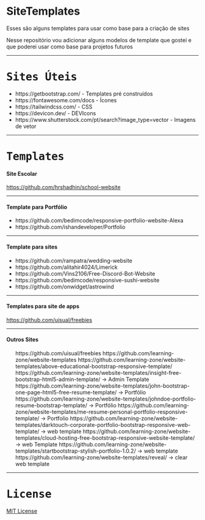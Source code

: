 # SiteTemplates
Esses são alguns templates para usar como base para a criação de sites

Nesse repositório vou adicionar alguns modelos de template que gostei e que poderei usar como base para projetos futuros

<hr>
<samp><h1> Sites Úteis </h1></samp>
<ul>
<li> https://getbootstrap.com/ - Templates pré construídos </li>
<li> https://fontawesome.com/docs - Ícones </li>
<li> https://tailwindcss.com/  - CSS </li>
<li> https://devicon.dev/   - DEVIcons </li>
<li> https://www.shutterstock.com/pt/search?image_type=vector  - Imagens de vetor </li>
</ul>

<hr>
<samp><h1> Templates </h1></samp>


<samp><h4> Site Escolar </samp></h4>
https://github.com/hrshadhin/school-website
<hr>


<samp><h4> Template para Portfólio </samp></h4>
<ul>
<li> https://github.com/bedimcode/responsive-portfolio-website-Alexa 
<li> https://github.com/ishandeveloper/Portfolio
</ul>
<hr>


<samp><h4> Template para sites </samp></h4>
<ul>
<li> https://github.com/rampatra/wedding-website
<li> https://github.com/alitahir4024/Limerick
<li> https://github.com/Vins2106/Free-Discord-Bot-Website
<li> https://github.com/bedimcode/responsive-sushi-website
<li> https://github.com/onwidget/astrowind
</ul>
  <hr>


<samp><h4> Templates para site de apps </samp></h4>
https://github.com/uisual/freebies
<hr>


<samp><h4> Outros Sites </samp></h4>
<ul>
https://github.com/uisual/freebies
https://github.com/learning-zone/website-templates
https://github.com/learning-zone/website-templates/above-educational-bootstrap-responsive-template/
https://github.com/learning-zone/website-templates/insight-free-bootstrap-html5-admin-template/ -> Admin Template
https://github.com/learning-zone/website-templates/john-bootstrap-one-page-html5-free-resume-template/ -> Portfólio
https://github.com/learning-zone/website-templates/johndoe-portfolio-resume-bootstrap-template/ -> Portfólio
https://github.com/learning-zone/website-templates/me-resume-personal-portfolio-responsive-template/ -> Portfolio
https://github.com/learning-zone/website-templates/darktouch-corporate-portfolio-bootstrap-responsive-web-template/ -> web template
https://github.com/learning-zone/website-templates/cloud-hosting-free-bootstrap-responsive-website-template/ -> web Template
https://github.com/learning-zone/website-templates/startbootstrap-stylish-portfolio-1.0.2/ -> web template
https://github.com/learning-zone/website-templates/reveal/ -> clear web template
</ul>

<hr>
<samp><h1> License </h1></samp>
<a href="https://github.com/CoCreate-app/CoCreate-website/blob/master/LICENSE"> MIT License</a>

